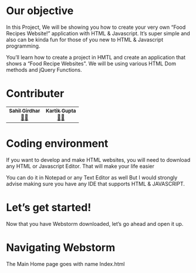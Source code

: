 # Our objective

In this Project, We will be showing you how to create your very own “Food Recipes Website!” application with HTML &
Javascript. It’s super simple and also can be kinda fun for those of you new to HTML & Javascript programming.

You’ll learn how to create a project in HMTL and create an application that shows a “Food Recipe Websites". We will be
using various HTML Dom methods and jQuery Functions.

# Contributer

<table>
  <tr>
    <td align="center"><a href="https://github.com/notty-geek"><img src="https://avatars.githubusercontent.com/u/14343387?v=4 width="100px;" alt=""/><br /><sub><b>Sahil Girdhar</b></sub></a><br /><a href="https://github.com/notty-geek" title="UserName">💬</a><a href="https://github.com/Z3N00/Cegep-WebTech-Final-Project" title="Reviewed Pull Requests">👀</a> </td>
<td align="center"><a href="https://github.com/Z3N00"><img src="https://avatars.githubusercontent.com/u/31339403?v=4 width="100px;" alt=""/><br /><sub><b>Kartik Gupta</b></sub></a><br /><a href="https://github.com/Z3N00" title="UserName">💬</a><a href="https://github.com/Z3N00/Cegep-WebTech-Final-Project" title="Reviewed Pull Requests">👀</a> </td>
  </tr>
</table>

# Coding environment

If you want to develop and make HTML websites, you will need to download any HTML or Javascript Editor. That will make your life easier

You can do it in Notepad or any Text Editor as well But  I would strongly advise making sure you have
any IDE that supports HTML & JAVASCRIPT.

# Let’s get started!

Now that you have Webstorm  downloaded, let’s go ahead and open it up.


# Navigating Webstorm

The Main Home page goes with name Index.html
